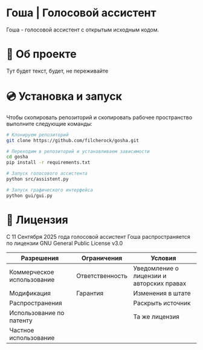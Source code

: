 # Гоша | Голосовой ассистент
Гоша - голосовой ассистент с открытым исходным кодом. 

# 📌 Об проекте
Тут будет текст, будет, не переживайте

# 💿 Установка и запуск
Чтобы скопировать репозиторий и скопировать рабочее пространство выполните следующие команды:
``` bash
# Клонируем репозиторий
git clone https://github.com/filcherock/gosha.git

# Переходим в репозиторий и устанавливаем зависимости
cd gosha
pip install -r requirements.txt

# Запуск голосового ассистента
python src/assistent.py

# Запуск графического интерфейса
python gui/gui.py
```

# 📝 Лицензия
С 11 Сентября 2025 года голосовой ассистент Гоша распространяется по лицензии GNU General Public License v3.0

| Разрешения  | Ограничения | Условия |
| ------------- | ------------- | ------------- |
| Коммерческое использование  | Ответственность  | Уведомление о лицензии и авторских правах 
| Модификация  | Гарантия  | Изменения в штате
| Распространения  | | Раскрыть источник
| Использование по патенту  | | Та же лицензия
| Частное использование  | 

